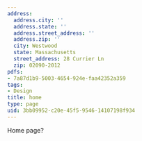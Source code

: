 ```yaml
---
address:
  address.city: ''
  address.state: ''
  address.street_address: ''
  address.zip: ''
  city: Westwood
  state: Massachusetts
  street_address: 28 Currier Ln
  zip: 02090-2012
pdfs:
- 7a87d1b9-5003-4654-924e-faa42352a359
tags:
- Design
title: home
type: page
uid: 3bb09952-c20e-45f5-9546-14107198f934
---
```

Home page?